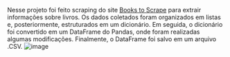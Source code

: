 Nesse projeto foi feito scraping do site [Books to Scrape](https://books.toscrape.com/index.html) para extrair informações sobre livros. Os dados coletados foram organizados em listas e, posteriormente, estruturados em um dicionário. Em seguida, o dicionário foi convertido em um DataFrame do Pandas, onde foram realizadas algumas modificações. Finalmente, o DataFrame foi salvo em um arquivo .CSV.
![image](https://github.com/user-attachments/assets/fd78f2c7-2d9c-4ddf-b948-b22dece8a66e)
